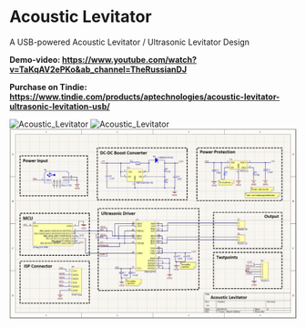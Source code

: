 # Acoustic Levitator
A USB-powered Acoustic Levitator / Ultrasonic Levitator Design

**Demo-video: https://www.youtube.com/watch?v=TaKqAV2ePKo&ab_channel=TheRussianDJ**

**Purchase on Tindie: https://www.tindie.com/products/aptechnologies/acoustic-levitator-ultrasonic-levitation-usb/**

![Acoustic_Levitator](https://github.com/APTechnologies/Acoustic_Levitator/blob/master/Acoustic_Levitator-IMG_1.jpg)
![Acoustic_Levitator](https://github.com/APTechnologies/Acoustic_Levitator/blob/master/Acoustic_Levitator-IMG_2.jpg)
![Acoustic_Levitator](https://github.com/APTechnologies/Acoustic_Levitator/blob/master/Schematic.jpg)

